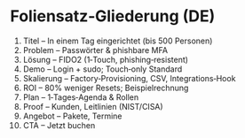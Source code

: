 # Foliensatz‑Gliederung (DE)

1) Titel – In einem Tag eingerichtet (bis 500 Personen)
2) Problem – Passwörter & phishbare MFA
3) Lösung – FIDO2 (1‑Touch, phishing‑resistent)
4) Demo – Login + sudo; Touch‑only Standard
5) Skalierung – Factory‑Provisioning, CSV, Integrations‑Hook
6) ROI – 80% weniger Resets; Beispielrechnung
7) Plan – 1‑Tages‑Agenda & Rollen
8) Proof – Kunden, Leitlinien (NIST/CISA)
9) Angebot – Pakete, Termine
10) CTA – Jetzt buchen
